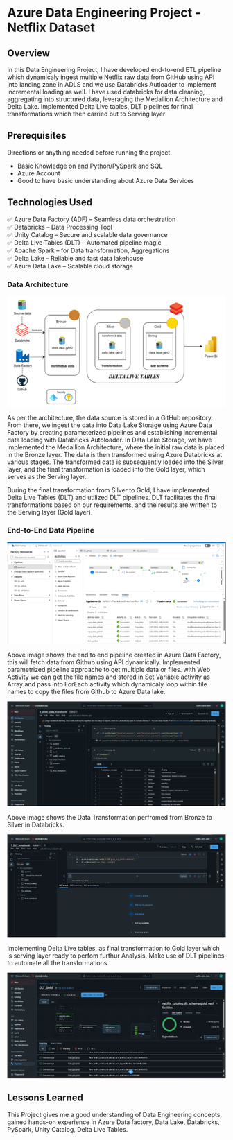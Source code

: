 # Azure Data Engineering Project - Netflix Dataset

## Overview

In this Data Engineering Project, I have developed end-to-end ETL pipeline which dynamicaly ingest multiple Netflix raw data from GitHub using API into landing zone in ADLS and we use Databricks Autloader to implement incremental loading as well. I have used databricks for data cleaning, aggregating into structured data, leveraging the Medallion Architecture and Delta Lake. Implemented Delta Live tables, DLT pipelines for final transformations which then carried out to Serving layer


## Prerequisites

Directions or anything needed before running the project.

- Basic Knowledge on and Python/PySpark and SQL
- Azure Account
- Good to have basic understanding about Azure Data Services

## Technologies Used

✅ Azure Data Factory (ADF) – Seamless data orchestration  
✅ Databricks – Data Processing Tool  
✅ Unity Catalog – Secure and scalable data governance  
✅ Delta Live Tables (DLT) – Automated pipeline magic  
✅ Apache Spark – for Data transformation, Aggregations  
✅ Delta Lake – Reliable and fast data lakehouse  
✅ Azure Data Lake – Scalable cloud storage  

### Data Architecture

![Example architecture image](images/arch.png)

As per the architecture, the data source is stored in a GitHub repository. From there, we ingest the data into Data Lake Storage using Azure Data Factory by creating parameterized pipelines and establishing incremental data loading with Databricks Autoloader. In Data Lake Storage, we have implemented the Medallion Architecture, where the initial raw data is placed in the Bronze layer. The data is then transformed using Azure Databricks at various stages. The transformed data is subsequently loaded into the Silver layer, and the final transformation is loaded into the Gold layer, which serves as the Serving layer.

During the final transformation from Silver to Gold, I have implemented Delta Live Tables (DLT) and utilized DLT pipelines. DLT facilitates the final transformations based on our requirements, and the results are written to the Serving layer (Gold layer).

### End-to-End Data Pipeline

![alt-pipeline-image](images/snip6.png)

Above image shows the end to end pipeline created in Azure Data Factory, this will fetch data from Github using API dynamically. Implemented parametrized pipeline approache to get multiple data or files. with Web Activity we can get the file names and stored in Set Variable activity as Array and pass into ForEach activity which dynamicaly loop within file names to copy the files from Github to Azure Data lake. 

![alt-data-visuaization](images/snip8.png)

Above image shows the Data Transformation perfromed from Bronze to Silver in Databricks.

![alt-data-visuaization](images/snip7.png)

Implementing Delta Live tables, as final transformation to Gold layer which is serving layer ready to perfom furthur Analysis. Make use of DLT pipelines to automate all the transformations.

![alt-data-visuaization](images/snip4.png)

## Lessons Learned

This Project gives me a good understanding of Data Engineering concepts, gained hands-on experience in Azure Data factory, Data Lake, Databricks, PySpark, Unity Catalog, Delta Live Tables.


